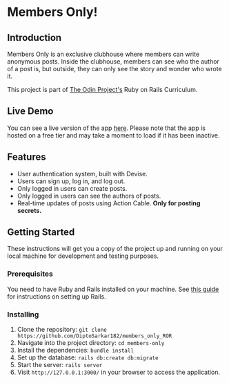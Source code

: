 # Members Only!

## Introduction

Members Only is an exclusive clubhouse where members can write anonymous posts. Inside the clubhouse, members can see who the author of a post is, but outside, they can only see the story and wonder who wrote it.

This project is part of [The Odin Project's](https://www.theodinproject.com/) Ruby on Rails Curriculum.

## Live Demo

You can see a live version of the app [here](https://members-only-ror.onrender.com).
Please note that the app is hosted on a free tier and may take a moment to load if it has been inactive.

## Features

- User authentication system, built with Devise.
- Users can sign up, log in, and log out.
- Only logged in users can create posts.
- Only logged in users can see the authors of posts.
- Real-time updates of posts using Action Cable. **Only for posting secrets.**

## Getting Started

These instructions will get you a copy of the project up and running on your local machine for development and testing purposes.

### Prerequisites

You need to have Ruby and Rails installed on your machine. See [this guide](https://guides.rubyonrails.org/getting_started.html#creating-a-new-rails-project-installing-rails) for instructions on setting up Rails.

### Installing

1. Clone the repository: `git clone https://github.com/DiptoSarkar182/members_only_ROR`
2. Navigate into the project directory: `cd members-only`
3. Install the dependencies: `bundle install`
4. Set up the database: `rails db:create db:migrate`
5. Start the server: `rails server`
6. Visit `http://127.0.0.1:3000/` in your browser to access the application.